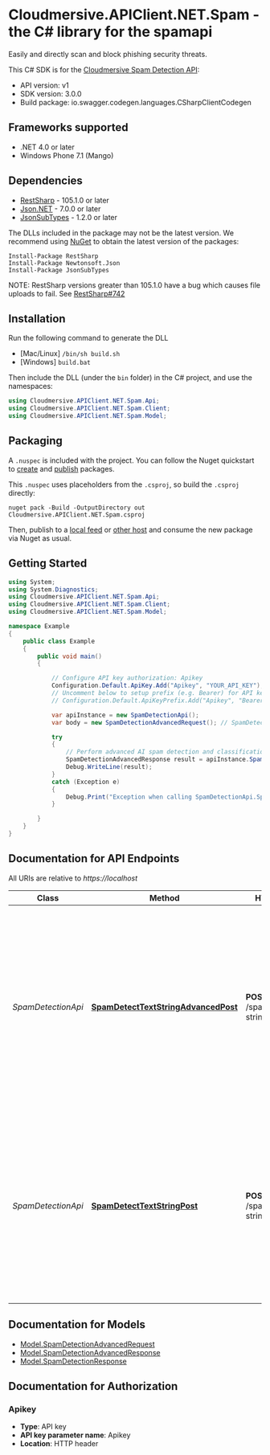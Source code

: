 # Cloudmersive.APIClient.NET.Spam - the C# library for the spamapi

Easily and directly scan and block phishing security threats.

This C# SDK is for the [Cloudmersive Spam Detection API](https://www.cloudmersive.com/spam-api):

- API version: v1
- SDK version: 3.0.0
- Build package: io.swagger.codegen.languages.CSharpClientCodegen

<a name="frameworks-supported"></a>
## Frameworks supported
- .NET 4.0 or later
- Windows Phone 7.1 (Mango)

<a name="dependencies"></a>
## Dependencies
- [RestSharp](https://www.nuget.org/packages/RestSharp) - 105.1.0 or later
- [Json.NET](https://www.nuget.org/packages/Newtonsoft.Json/) - 7.0.0 or later
- [JsonSubTypes](https://www.nuget.org/packages/JsonSubTypes/) - 1.2.0 or later

The DLLs included in the package may not be the latest version. We recommend using [NuGet](https://docs.nuget.org/consume/installing-nuget) to obtain the latest version of the packages:
```
Install-Package RestSharp
Install-Package Newtonsoft.Json
Install-Package JsonSubTypes
```

NOTE: RestSharp versions greater than 105.1.0 have a bug which causes file uploads to fail. See [RestSharp#742](https://github.com/restsharp/RestSharp/issues/742)

<a name="installation"></a>
## Installation
Run the following command to generate the DLL
- [Mac/Linux] `/bin/sh build.sh`
- [Windows] `build.bat`

Then include the DLL (under the `bin` folder) in the C# project, and use the namespaces:
```csharp
using Cloudmersive.APIClient.NET.Spam.Api;
using Cloudmersive.APIClient.NET.Spam.Client;
using Cloudmersive.APIClient.NET.Spam.Model;
```
<a name="packaging"></a>
## Packaging

A `.nuspec` is included with the project. You can follow the Nuget quickstart to [create](https://docs.microsoft.com/en-us/nuget/quickstart/create-and-publish-a-package#create-the-package) and [publish](https://docs.microsoft.com/en-us/nuget/quickstart/create-and-publish-a-package#publish-the-package) packages.

This `.nuspec` uses placeholders from the `.csproj`, so build the `.csproj` directly:

```
nuget pack -Build -OutputDirectory out Cloudmersive.APIClient.NET.Spam.csproj
```

Then, publish to a [local feed](https://docs.microsoft.com/en-us/nuget/hosting-packages/local-feeds) or [other host](https://docs.microsoft.com/en-us/nuget/hosting-packages/overview) and consume the new package via Nuget as usual.

<a name="getting-started"></a>
## Getting Started

```csharp
using System;
using System.Diagnostics;
using Cloudmersive.APIClient.NET.Spam.Api;
using Cloudmersive.APIClient.NET.Spam.Client;
using Cloudmersive.APIClient.NET.Spam.Model;

namespace Example
{
    public class Example
    {
        public void main()
        {

            // Configure API key authorization: Apikey
            Configuration.Default.ApiKey.Add("Apikey", "YOUR_API_KEY");
            // Uncomment below to setup prefix (e.g. Bearer) for API key, if needed
            // Configuration.Default.ApiKeyPrefix.Add("Apikey", "Bearer");

            var apiInstance = new SpamDetectionApi();
            var body = new SpamDetectionAdvancedRequest(); // SpamDetectionAdvancedRequest | Spam detection request (optional) 

            try
            {
                // Perform advanced AI spam detection and classification against input text string.  Analyzes input content as well as embedded URLs with AI deep learnign to detect spam, phishing and other unsafe content.
                SpamDetectionAdvancedResponse result = apiInstance.SpamDetectTextStringAdvancedPost(body);
                Debug.WriteLine(result);
            }
            catch (Exception e)
            {
                Debug.Print("Exception when calling SpamDetectionApi.SpamDetectTextStringAdvancedPost: " + e.Message );
            }

        }
    }
}
```

<a name="documentation-for-api-endpoints"></a>
## Documentation for API Endpoints

All URIs are relative to *https://localhost*

Class | Method | HTTP request | Description
------------ | ------------- | ------------- | -------------
*SpamDetectionApi* | [**SpamDetectTextStringAdvancedPost**](docs/SpamDetectionApi.md#spamdetecttextstringadvancedpost) | **POST** /spam/detect/text-string/advanced | Perform advanced AI spam detection and classification against input text string.  Analyzes input content as well as embedded URLs with AI deep learnign to detect spam, phishing and other unsafe content.
*SpamDetectionApi* | [**SpamDetectTextStringPost**](docs/SpamDetectionApi.md#spamdetecttextstringpost) | **POST** /spam/detect/text-string | Perform AI spam detection and classification against input text string.  Analyzes input content as well as embedded URLs with AI deep learnign to detect spam, phishing and other unsafe content.


<a name="documentation-for-models"></a>
## Documentation for Models

 - [Model.SpamDetectionAdvancedRequest](docs/SpamDetectionAdvancedRequest.md)
 - [Model.SpamDetectionAdvancedResponse](docs/SpamDetectionAdvancedResponse.md)
 - [Model.SpamDetectionResponse](docs/SpamDetectionResponse.md)


<a name="documentation-for-authorization"></a>
## Documentation for Authorization

<a name="Apikey"></a>
### Apikey

- **Type**: API key
- **API key parameter name**: Apikey
- **Location**: HTTP header

